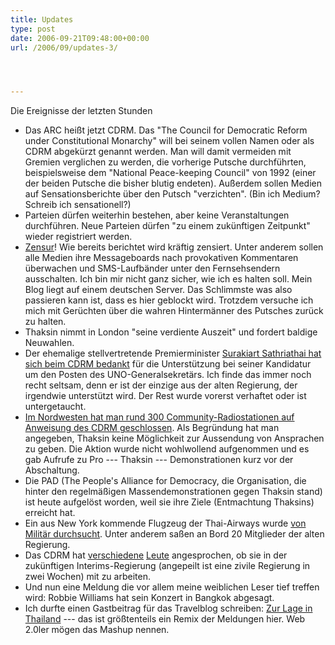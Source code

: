```yaml
---
title: Updates
type: post
date: 2006-09-21T09:48:00+00:00
url: /2006/09/updates-3/




---
```

Die Ereignisse der letzten Stunden

  * Das <span class="caps">ARC</span> heißt jetzt <span class="caps">CDRM</span>. Das "The Council for Democratic Reform under Constitutional Monarchy" will bei seinem vollen Namen oder als <span class="caps">CDRM</span> abgekürzt genannt werden. Man will damit vermeiden mit Gremien verglichen zu werden, die vorherige Putsche durchführten, beispielsweise dem "National Peace-keeping Council" von 1992 (einer der beiden Putsche die bisher blutig endeten). Außerdem sollen Medien auf Sensationsberichte über den Putsch "verzichten". (Bin ich Medium? Schreib ich sensationell?)
  * Parteien dürfen weiterhin bestehen, aber keine Veranstaltungen durchführen. Neue Parteien dürfen "zu einem zukünftigen Zeitpunkt" wieder registriert werden.
  * [Zensur][1]! Wie bereits berichtet wird kräftig zensiert. Unter anderem sollen alle Medien ihre Messageboards nach provokativen Kommentaren überwachen und SMS-Laufbänder unter den Fernsehsendern ausschalten. Ich bin mir nicht ganz sicher, wie ich es halten soll. Mein Blog liegt auf einem deutschen Server. Das Schlimmste was also passieren kann ist, dass es hier geblockt wird. Trotzdem versuche ich mich mit Gerüchten über die wahren Hintermänner des Putsches zurück zu halten.
  * Thaksin nimmt in London "seine verdiente Auszeit" und fordert baldige Neuwahlen.
  * Der ehemalige stellvertretende Premierminister [Surakiart Sathriathai hat sich beim <span class="caps">CDRM</span> bedankt][2] für die Unterstützung bei seiner Kandidatur um den Posten des UNO-Generalsekretärs. Ich finde das immer noch recht seltsam, denn er ist der einzige aus der alten Regierung, der irgendwie unterstützt wird. Der Rest wurde vorerst verhaftet oder ist untergetaucht.
  * [Im Nordwesten hat man rund 300 Community-Radiostationen auf Anweisung des <span class="caps">CDRM</span> geschlossen][3]. Als Begründung hat man angegeben, Thaksin keine Möglichkeit zur Aussendung von Ansprachen zu geben. Die Aktion wurde nicht wohlwollend aufgenommen und es gab Aufrufe zu Pro --- Thaksin --- Demonstrationen kurz vor der Abschaltung.
  * Die <span class="caps">PAD</span> (The People's Alliance for Democracy, die Organisation, die hinter den regelmäßigen Massendemonstrationen gegen Thaksin stand) ist heute aufgelöst worden, weil sie ihre Ziele (Entmachtung Thaksins) erreicht hat.
  * Ein aus New York kommende Flugzeug der Thai-Airways wurde [von Militär durchsucht][4]. Unter anderem saßen an Bord 20 Mitglieder der alten Regierung.
  * Das <span class="caps">CDRM</span> hat [verschiedene][5] [Leute][6] angesprochen, ob sie in der zukünftigen Interims-Regierung (angepeilt ist eine zivile Regierung in zwei Wochen) mit zu arbeiten.
  * Und nun eine Meldung die vor allem meine weiblichen Leser tief treffen wird: Robbie Williams hat sein Konzert in Bangkok abgesagt.
  * Ich durfte einen Gastbeitrag für das Travelblog schreiben: [Zur Lage in Thailand][7] --- das ist größtenteils ein Remix der Meldungen hier. Web 2.0ler mögen das Mashup nennen.

 [1]: http://www.nationmultimedia.com/breakingnews/read.php?newsid=30014253
 [2]: http://www.nationmultimedia.com/2006/09/21/headlines/headlines_30014274.php
 [3]: http://www.nationmultimedia.com/2006/09/21/headlines/headlines_30014277.php
 [4]: http://www.nationmultimedia.com/breakingnews/read.php?newsid=30014250
 [5]: http://www.nationmultimedia.com/breakingnews/read.php?newsid=30014275
 [6]: http://www.nationmultimedia.com/breakingnews/read.php?newsid=30014273
 [7]: http://travelblogger.ch/2006/09/21/gastbeitrag-zur-lage-in-thailand/
